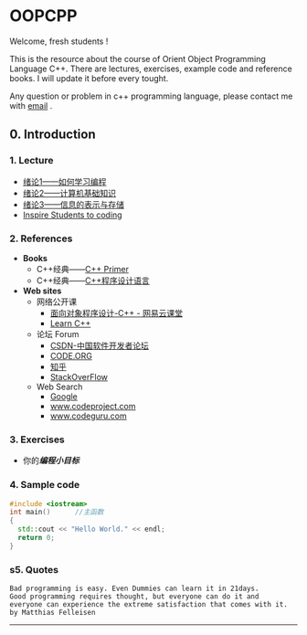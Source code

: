 OOPCPP
====
Welcome, fresh students !

This is the resource about the course of Orient Object Programming Language C++.
There are lectures, exercises, example code and reference books. I will update it before every tought.

Any question or problem in c++ programming language, please contact me with [email](cugwhp@qq.com) .

## 0. Introduction

### 1. Lecture
- [绪论1——如何学习编程](./02.%20PPT/Fall/C%2B%2B_%E7%BB%AA%E8%AE%BA1.pptx)
- [绪论2——计算机基础知识](./02.%20PPT/Fall/C%2B%2B%E7%AC%AC01%E8%AE%B2%20%E7%BB%AA%E8%AE%BA1%EF%BC%9A%E8%AE%A1%E7%AE%97%E6%9C%BA%E5%9F%BA%E7%A1%80%E7%9F%A5%E8%AF%86.ppt)
- [绪论3——信息的表示与存储](./02.%20PPT/Fall/C%2B%2B%E7%AC%AC02%E8%AE%B2%20%E7%BB%AA%E8%AE%BA2%EF%BC%9A%E4%BF%A1%E6%81%AF%E7%9A%84%E8%A1%A8%E7%A4%BA%E4%B8%8E%E5%AD%98%E5%82%A8.ppt)
- [Inspire Students to coding](https://code.org/educate/resources/inspire)

### 2. References

- **Books**
  - C++经典——[C++ Primer](https://book.douban.com/subject/1767741/)
  - C++经典——[C++程序设计语言](https://book.douban.com/subject/4604591/)
- **Web sites**
  - 网络公开课
    - [面向对象程序设计-C++ - 网易云课堂](http://study.163.com/course/courseMain.htm?courseId=271005)
    - [Learn C++](www.learncpp.com)
  - 论坛 Forum
    - [CSDN-中国软件开发者论坛](www.csdn.net)
    - [CODE.ORG](www.code.org)
    - [知乎](www.zhihu.com)
    - [StackOverFlow](www.stackoverlow.com)
  - Web Search
    - [Google](www.google.com.hk)
    - www.codeproject.com
    - www.codeguru.com

### 3. Exercises

- 你的***编程小目标***

### 4. Sample code

```c++
#include <iostream>
int main()		//主函数
{
  std::cout << "Hello World." << endl;
  return 0;
}
```

### s5. Quotes

```
Bad programming is easy. Even Dummies can learn it in 21days.
Good programming requires thought, but everyone can do it and 
everyone can experience the extreme satisfaction that comes with it.														by Matthias Felleisen
```

---
